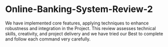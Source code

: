 # Online-Banking-System-Review-2
We have implemented core features, applying techniques to enhance robustness and integration in the Project.  This review assesses technical skills, creativity, and project delivery and we have tried our Best to complete and follow each command very carefully.
